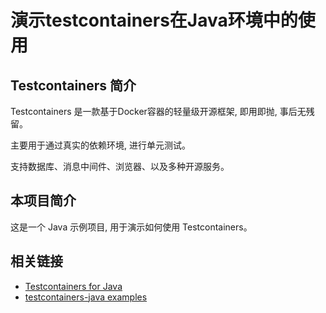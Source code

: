 # 演示testcontainers在Java环境中的使用



## Testcontainers 简介

Testcontainers 是一款基于Docker容器的轻量级开源框架, 即用即抛, 事后无残留。

主要用于通过真实的依赖环境, 进行单元测试。

支持数据库、消息中间件、浏览器、以及多种开源服务。 



## 本项目简介

这是一个 Java 示例项目, 用于演示如何使用 Testcontainers。



## 相关链接

- [Testcontainers for Java](https://java.testcontainers.org/)
- [testcontainers-java examples](https://github.com/testcontainers/testcontainers-java/tree/main/examples)

